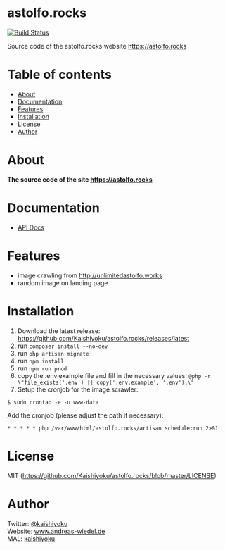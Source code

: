 # astolfo.rocks

[![Build Status](https://travis-ci.org/Kaishiyoku/astolfo.rocks.svg?branch=master)](https://travis-ci.org/Kaishiyoku/astolfo.rocks)

Source code of the astolfo.rocks website https://astolfo.rocks

Table of contents
=================
* [About](#about)
* [Documentation](#documentation)
* [Features](#features)
* [Installation](#installation)
* [License](#license)
* [Author](#author)

About
=====
**The source code of the site https://astolfo.rocks**

Documentation
=============
* [API Docs](https://documenter.getpostman.com/view/5778194/RzZ4qhMa#8df3a6dd-d8f4-4259-8dde-4c78f63d21c5)

Features
========
* image crawling from http://unlimitedastolfo.works
* random image on landing page

Installation
============
1. Download the latest release: https://github.com/Kaishiyoku/astolfo.rocks/releases/latest
2. run `composer install --no-dev`
3. run `php artisan migrate`
4. run `npm install`
5. run `npm run prod`
6. copy the .env.example file and fill in the necessary values:
```@php -r \"file_exists('.env') || copy('.env.example', '.env');\"```
7. Setup the cronjob for the image scrawler:
```
$ sudo crontab -e -u www-data
```
Add the cronjob (please adjust the path if necessary):
```
* * * * * php /var/www/html/astolfo.rocks/artisan schedule:run 2>&1
```

License
=======
MIT (https://github.com/Kaishiyoku/astolfo.rocks/blob/master/LICENSE)


Author
======
Twitter: [@kaishiyoku](https://twitter.com/kaishiyoku)  
Website: www.andreas-wiedel.de  
MAL: [kaishiyoku](https://myanimelist.net/profile/Kaishiyoku)
